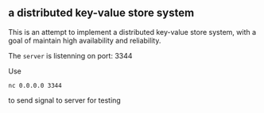 ## a distributed key-value store system

This is an attempt to implement a distributed key-value store system, with a goal of maintain high availability and reliability.

The `server` is listenning on port: 3344


Use 
```
nc 0.0.0.0 3344
```

to send signal to server for testing

